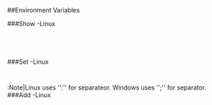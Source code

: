 
##Environment Variables

###Show
-Linux
```linux
 ```
```linux
 ```
```linux
 ```
```linux
 ```
###Set
-Linux
```linux
 ```
```linux
 ```
:Note|Linux uses '':'' for separateor. Windows uses '';'' for separator.
###Add
-Linux
```linux
 ```
```linux
 ```


